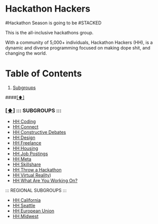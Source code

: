 Hackathon Hackers
==================

#Hackathon Season is going to be #STACKED

This is the all-inclusive hackathons group.

With a community of 5,000+ individuals, Hackathon Hackers (HH), is a dynamic and diverse programming focused on making dope shit, and changing the world. 

# <a name='toc'>Table of Contents</a>

  1. [Subgroups](#subgroups)
  

####[[⬆]](#toc)


### [[⬆]](#toc) <a name='subgroups'>::: SUBGROUPS :::</a> 
- [HH Coding](http://bit.ly/hhcoding)
- [HH Connect](http://bit.ly/hhconnect)
- [HH Constructive Debates](http://bit.ly/hhdebates)
- [HH Design](http://bit.ly/hhdesigners)
- [HH Freelance](http://bit.ly/hhfreelance)
- [HH Housing](http://bit.ly/hhhousing)
- [HH Job Postings](http://bit.ly/hhhires)
- [HH Meta](http://bit.ly/)
- [HH Skillshare](http://bit.ly/hhskillshare)
- [HH Throw a Hackathon](http://bit.ly/hhthrowahack)
- [HH Virtual Reality](http://bit.ly/hhvirtual))
- [HH What Are You Working On?](http://bit.ly/hhwaywo)

::: REGIONAL SUBGROUPS :::
- [HH California](http://bit.ly/hhcalifornia)
- [HH Seattle]()
- [HH European Union](http://bit.ly/hheurope)
- [HH Midwest](http://bit.ly/hhmidwest)
